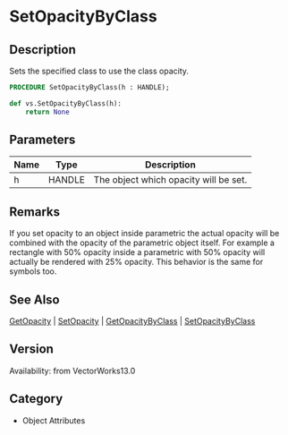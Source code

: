 # SetOpacityByClass

## Description
Sets the specified class to use the class opacity.

```pascal
PROCEDURE SetOpacityByClass(h : HANDLE);
```

```python
def vs.SetOpacityByClass(h):
    return None
```

## Parameters
|Name|Type|Description|
|---|---|---|
|h|HANDLE|The object which opacity will be set.|

## Remarks
If you set opacity to an object inside parametric the actual opacity will be combined with the opacity of the parametric object itself. For example a rectangle with 50% opacity inside a parametric with 50% opacity will actually be rendered with 25% opacity. This behavior is the same for symbols too.

## See Also
[GetOpacity](GetOpacity.md) | [SetOpacity](SetOpacity.md) | [GetOpacityByClass](GetOpacityByClass.md) | [SetOpacityByClass](SetOpacityByClass.md)

## Version
Availability: from VectorWorks13.0

## Category
* Object Attributes

